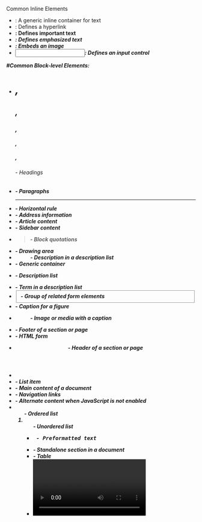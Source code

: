 Common Inline Elements
* <span>: A generic inline container for text
* <a>: Defines a hyperlink
* <strong>: Defines important text
* <em>: Defines emphasized text
* <img>: Embeds an image
* <input>: Defines an input control


#Common Block-level Elements:
* <h1>,<h2>,<h3>,<h4>,<h5>,<h6> - Headings
* <p> - Paragraphs
* <hr> - Horizontal rule
* <address> - Address information
* <article> - Article content
* <aside> - Sidebar content
* <blockquote> - Block quotations
* <canvas> - Drawing area
* <dd> - Description in a description list
* <div> - Generic container
* <dl> - Description list
* <dt> - Term in a description list
* <fieldset> - Group of related form elements
* <figcaption> - Caption for a figure
* <figure> - Image or media with a caption
* <footer> - Footer of a section or page
* <form> - HTML form
* <header> - Header of a section or page
* <li> - List item
* <main> - Main content of a document
* <nav> - Navigation links
* <noscript> - Alternate content when JavaScript is not enabled
* <ol> - Ordered list
* <ul> - Unordered list
* <pre> - Preformatted text
* <section> - Standalone section in a document
* <table> - Table
* <video> - Video content